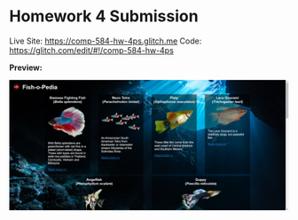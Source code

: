 # Homework 4 Submission

Live Site: https://comp-584-hw-4ps.glitch.me  Code: https://glitch.com/edit/#!/comp-584-hw-4ps

**Preview:**

![homework 4 preview](assets/hw4preview.png)
